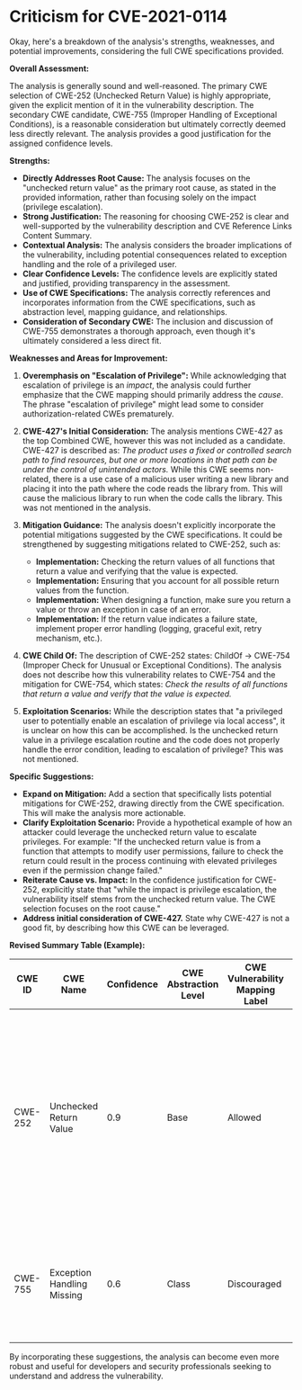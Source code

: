 # Criticism for CVE-2021-0114

Okay, here's a breakdown of the analysis's strengths, weaknesses, and potential improvements, considering the full CWE specifications provided.

**Overall Assessment:**

The analysis is generally sound and well-reasoned.  The primary CWE selection of CWE-252 (Unchecked Return Value) is highly appropriate, given the explicit mention of it in the vulnerability description. The secondary CWE candidate, CWE-755 (Improper Handling of Exceptional Conditions), is a reasonable consideration but ultimately correctly deemed less directly relevant. The analysis provides a good justification for the assigned confidence levels.

**Strengths:**

*   **Directly Addresses Root Cause:** The analysis focuses on the "unchecked return value" as the primary root cause, as stated in the provided information, rather than focusing solely on the impact (privilege escalation).
*   **Strong Justification:** The reasoning for choosing CWE-252 is clear and well-supported by the vulnerability description and CVE Reference Links Content Summary.
*   **Contextual Analysis:** The analysis considers the broader implications of the vulnerability, including potential consequences related to exception handling and the role of a privileged user.
*   **Clear Confidence Levels:** The confidence levels are explicitly stated and justified, providing transparency in the assessment.
*   **Use of CWE Specifications:** The analysis correctly references and incorporates information from the CWE specifications, such as abstraction level, mapping guidance, and relationships.
*   **Consideration of Secondary CWE:** The inclusion and discussion of CWE-755 demonstrates a thorough approach, even though it's ultimately considered a less direct fit.

**Weaknesses and Areas for Improvement:**

1.  **Overemphasis on "Escalation of Privilege":** While acknowledging that escalation of privilege is an *impact*, the analysis could further emphasize that the CWE mapping should primarily address the *cause*. The phrase "escalation of privilege" might lead some to consider authorization-related CWEs prematurely.

2.  **CWE-427's Initial Consideration:** The analysis mentions CWE-427 as the top Combined CWE, however this was not included as a candidate. CWE-427 is described as: *The product uses a fixed or controlled search path to find resources, but one or more locations in that path can be under the control of unintended actors.* While this CWE seems non-related, there is a use case of a malicious user writing a new library and placing it into the path where the code reads the library from. This will cause the malicious library to run when the code calls the library. This was not mentioned in the analysis.

3.  **Mitigation Guidance:** The analysis doesn't explicitly incorporate the potential mitigations suggested by the CWE specifications. It could be strengthened by suggesting mitigations related to CWE-252, such as:

    *   **Implementation:** Checking the return values of all functions that return a value and verifying that the value is expected.
    *   **Implementation:** Ensuring that you account for all possible return values from the function.
    *   **Implementation:** When designing a function, make sure you return a value or throw an exception in case of an error.
    *   **Implementation:** If the return value indicates a failure state, implement proper error handling (logging, graceful exit, retry mechanism, etc.).

4. **CWE Child Of:** The description of CWE-252 states: ChildOf -> CWE-754 (Improper Check for Unusual or Exceptional Conditions). The analysis does not describe how this vulnerability relates to CWE-754 and the mitigation for CWE-754, which states: *Check the results of all functions that return a value and verify that the value is expected.*

5.  **Exploitation Scenarios:** While the description states that "a privileged user to potentially enable an escalation of privilege via local access", it is unclear on how this can be accomplished. Is the unchecked return value in a privilege escalation routine and the code does not properly handle the error condition, leading to escalation of privilege? This was not mentioned.

**Specific Suggestions:**

*   **Expand on Mitigation:**  Add a section that specifically lists potential mitigations for CWE-252, drawing directly from the CWE specification. This will make the analysis more actionable.
*   **Clarify Exploitation Scenario:** Provide a hypothetical example of how an attacker could leverage the unchecked return value to escalate privileges.  For example: "If the unchecked return value is from a function that attempts to modify user permissions, failure to check the return could result in the process continuing with elevated privileges even if the permission change failed."
*   **Reiterate Cause vs. Impact:** In the confidence justification for CWE-252, explicitly state that "while the impact is privilege escalation, the vulnerability itself stems from the unchecked return value.  The CWE selection focuses on the root cause."
*   **Address initial consideration of CWE-427.** State why CWE-427 is not a good fit, by describing how this CWE can be leveraged.

**Revised Summary Table (Example):**

| CWE ID  | CWE Name  | Confidence | CWE Abstraction Level | CWE Vulnerability Mapping Label | CWE-Vulnerability Mapping Notes |
|---|---|---|---|---|---|
| CWE-252 | Unchecked Return Value | 0.9 | Base  | Allowed | Primary CWE. The vulnerability description explicitly states "unchecked return value" as the root cause. Mitigations: Check return values, handle all possible return values, throw exceptions on errors. |
| CWE-755 | Exception Handling Missing | 0.6 | Class | Discouraged | Secondary Candidate.  Represents a potential consequence, but not the root cause. Less direct fit than CWE-252.  |

By incorporating these suggestions, the analysis can become even more robust and useful for developers and security professionals seeking to understand and address the vulnerability.